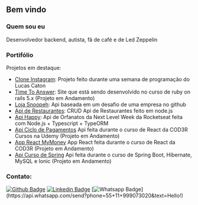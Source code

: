 ## Bem vindo


### Quem sou eu

Desenvolvedor backend, autista, fã de café e de Led Zeppelin 

### Portifólio 

Projetos em destaque: 

* [Clone Instagram](https://github.com/Israel-Ferreira/clone-instagram): Projeto feito durante uma semana de programação do Lucas Caton
* [Time To Answer](https://github.com/Israel-Ferreira/time_to_answer): Site que está sendo desenvolvido no curso de ruby on rails 5.x (Projeto em Andamento)
* [Loja Snoopeh](https://github.com/Israel-Ferreira/loja_snoopeh_desafio): Api baseada em um desafio de uma empresa no github
* [Api de Restaurantes](https://github.com/Israel-Ferreira/api-restaurants): CRUD Api de Restaurantes feito em node.js
* [Api Happy](https://github.com/Israel-Ferreira/nlw3-backend): Api de Orfanatos da Next Level Week da Rocketseat feita com Node.js + Typescript + TypeORM
* [Api Ciclo de Pagamentos](https://github.com/Israel-Ferreira/mymoney-backend) Api feita durante o curso de React da COD3R Cursos na Udemy (Projeto em Andamento)
* [App React MyMoney](https://github.com/Israel-Ferreira/mymoney-frontend) App React feita durante o curso de React da COD3R (Projeto em Andamento)
* [Api Curso de Spring](https://github.com/Israel-Ferreira/curso-de-spring) Api feita durante o curso de Spring Boot, Hibernate, MySQL e Ionic (Projeto em Andamento)


### Contato: 

[![Github Badge](https://img.shields.io/badge/-Github-000?style=flat-square&logo=Github&logoColor=white&link=https://github.com/Israel-Ferreira)](https://github.com/Israel-Ferreira)
[![Linkedin Badge](https://img.shields.io/badge/-LinkedIn-blue?style=flat-square&logo=Linkedin&logoColor=white&link=https://www.linkedin.com/in/israel-de-souza-601a9a16a/)](https://www.linkedin.com/in/israel-de-souza-601a9a16a/)
[![Whatsapp Badge](https://img.shields.io/badge/-Whatsapp-4CA143?style=flat-square&labelColor=4CA143&logo=whatsapp&logoColor=white&link=https://api.whatsapp.com/send?phone=55+11+999073020&text=Hello!)](https://api.whatsapp.com/send?phone=55+11+999073020&text=Hello!)




